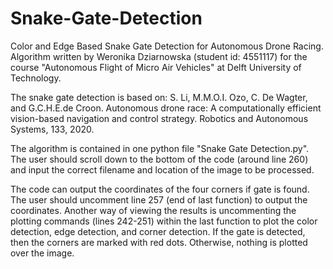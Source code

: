 # Snake-Gate-Detection
Color and Edge Based Snake Gate Detection for Autonomous Drone Racing.
Algorithm written by Weronika Dziarnowska (student id: 4551117) for the course "Autonomous Flight of Micro Air Vehicles" at Delft University of Technology.

The snake gate detection is based on:
S. Li, M.M.O.I. Ozo, C. De Wagter, and G.C.H.E.de Croon. Autonomous drone race: A computationally efficient vision-based navigation and control strategy. Robotics and Autonomous Systems, 133, 2020.

The algorithm is contained in one python file "Snake Gate Detection.py". The user should scroll down to the bottom of the code (around line 260) and input the correct filename and location of the image to be processed. 

The code can output the coordinates of the four corners if gate is found. The user should uncomment line 257 (end of last function) to output the coordinates. Another way of viewing the results is uncommenting the plotting commands (lines 242-251) within the last function to plot the color detection, edge detection, and corner detection. If the gate is detected, then the corners are marked with red dots. Otherwise, nothing is plotted over the image.
